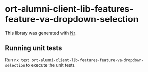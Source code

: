# ort-alumni-client-lib-features-feature-va-dropdown-selection

This library was generated with [Nx](https://nx.dev).

## Running unit tests

Run `nx test ort-alumni-client-lib-features-feature-va-dropdown-selection` to execute the unit tests.
